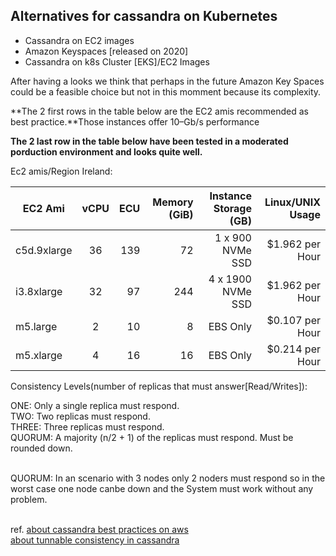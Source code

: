 ## Alternatives for cassandra on Kubernetes 

* Cassandra on EC2 images 
* Amazon Keyspaces [released on 2020]
* Cassandra on k8s Cluster [EKS]/EC2 Images 
 
After having a looks we think that perhaps in the future Amazon Key Spaces could be a feasible choice but not in this momment 
because its complexity.

**The 2 first rows in the table below are the EC2 amis recommended as best practice.**Those instances offer 10–Gb/s performance

**The 2 last row in the table below have been tested in a moderated porduction environment and looks quite well.**

Ec2 amis/Region Ireland:

| EC2 Ami       | vCPU          | ECU   | Memory (GiB)  | Instance Storage (GB) | Linux/UNIX Usage |
| ------------- |:-------------:| -----:|--------------:|----------------------:|-----------------:|
| c5d.9xlarge   | 36            | 139   | 72            | 1 x 900 NVMe SSD      | $1.962 per Hour  |
| i3.8xlarge    | 32            | 97    | 244           | 4 x 1900 NVMe SSD     | $1.962 per Hour  |
| m5.large      | 2             | 10    | 8             | EBS Only              | $0.107 per Hour  |
| m5.xlarge     | 4             | 16    | 16            | EBS Only              | $0.214 per Hour  |

Consistency Levels(number of replicas that must answer[Read/Writes]):

ONE: Only a single replica must respond.</br>
TWO: Two replicas must respond.</br>
THREE: Three replicas must respond.</br> 
QUORUM: A majority (n/2 + 1) of the replicas must respond. Must be rounded down.</br></br> 

QUORUM: In an scenario with 3 nodes only 2 noders must respond so in the worst case one node canbe down and the System must work without any problem.</br></br>  




ref. [about cassandra best practices on aws](https://aws.amazon.com/es/blogs/big-data/best-practices-for-running-apache-cassandra-on-amazon-ec2/)</br>
     [about tunnable consistency in cassandra](https://cassandra.apache.org/doc/latest/architecture/dynamo.html#tunable-consistency)</br>
